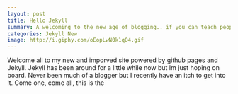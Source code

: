 ```yaml
---
layout: post
title: Hello Jekyll
summary: A welcoming to the new age of blogging.. if you can teach people to lvoe markdown.
categories: Jekyll New
image: http://i.giphy.com/oEopLwN0k1qO4.gif
---
```


Welcome all to my new and imporved site powered by github pages and Jekyll.
Jekyll has been around for a little while now but Im just hoping on board. 
Never been much of a blogger but I recently have an itch to get into it.
Come one, come all, this is the 

